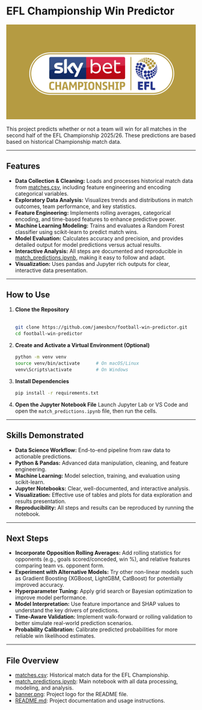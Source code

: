 # EFL Championship Win Predictor

![EFL Championship Logo](./banner.png)

This project predicts whether or not a team will win for all matches in the second half of the EFL Championship 2025/26. These predictions are based based on historical Championship match data.

---

## Features

- **Data Collection & Cleaning:** Loads and processes historical match data from [matches.csv](matches.csv), including feature engineering and encoding categorical variables.
- **Exploratory Data Analysis:** Visualizes trends and distributions in match outcomes, team performance, and key statistics.
- **Feature Engineering:** Implements rolling averages, categorical encoding, and time-based features to enhance predictive power.
- **Machine Learning Modeling:** Trains and evaluates a Random Forest classifier using scikit-learn to predict match wins.
- **Model Evaluation:** Calculates accuracy and precision, and provides detailed output for model predictions versus actual results.
- **Interactive Analysis:** All steps are documented and reproducible in [match_predictions.ipynb](match_predictions.ipynb), making it easy to follow and adapt.
- **Visualization:** Uses pandas and Jupyter rich outputs for clear, interactive data presentation.

---

## How to Use

1. **Clone the Repository**

   ```bash
   
   git clone https://github.com/jamesbcn/football-win-predictor.git
   cd football-win-predictor
   ```

2. **Create and Activate a Virtual Environment (Optional)**

    ```bash
    python -m venv venv
    source venv/bin/activate      # On macOS/Linux
    venv\Scripts\activate         # On Windows
    ```

3. **Install Dependencies**

   ```bash
   pip install -r requirements.txt
   ```

4. **Open the Jupyter Notebook File**
    Launch Jupyter Lab or VS Code and open the `match_predictions.ipynb` file, then run the cells.

---

## Skills Demonstrated

- **Data Science Workflow:** End-to-end pipeline from raw data to actionable predictions.
- **Python & Pandas:** Advanced data manipulation, cleaning, and feature engineering.
- **Machine Learning:** Model selection, training, and evaluation using scikit-learn.
- **Jupyter Notebooks:** Clear, well-documented, and interactive analysis.
- **Visualization:** Effective use of tables and plots for data exploration and results presentation.
- **Reproducibility:** All steps and results can be reproduced by running the notebook.

---

## Next Steps

- **Incorporate Opposition Rolling Averages:** Add rolling statistics for opponents (e.g., goals scored/conceded, win %), and relative features comparing team vs. opponent form.  
- **Experiment with Alternative Models:** Try other non-linear models such as Gradient Boosting (XGBoost, LightGBM, CatBoost) for potentially improved accuracy.  
- **Hyperparameter Tuning:** Apply grid search or Bayesian optimization to improve model performance.  
- **Model Interpretation:** Use feature importance and SHAP values to understand the key drivers of predictions.  
- **Time-Aware Validation:** Implement walk-forward or rolling validation to better simulate real-world prediction scenarios.  
- **Probability Calibration:** Calibrate predicted probabilities for more reliable win likelihood estimates.  

---

## File Overview

- [matches.csv](matches.csv): Historical match data for the EFL Championship.
- [match_predictions.ipynb](match_predictions.ipynb): Main notebook with all data processing, modeling, and analysis.
- [banner.png](banner.png): Project logo for the README file.
- [README.md](README.md): Project documentation and usage instructions.
